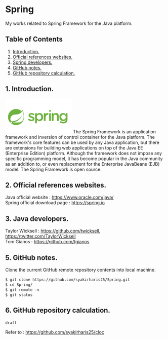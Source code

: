 # Spring
My works related to Spring Framework for the Java platform. 

## Table of Contents
1. [Introduction.](#introduction)
2. [Official references websites.](#references)
3. [Spring developers.](#javadevelopers)
4. [GitHub notes.](#github)
5. [GitHub repository calculation.](#calculation)

<a name="introduction"></a>
## 1. Introduction.
<img src="spring.png" height="110">
The Spring Framework is an application framework and inversion of control container for the Java platform. The framework's core features can be used by any Java application, but there are extensions for building web applications on top of the Java EE (Enterprise Edition) platform. Although the framework does not impose any specific programming model, it has become popular in the Java community as an addition to, or even replacement for the Enterprise JavaBeans (EJB) model. The Spring Framework is open source.

<a name="references"></a>
## 2. Official references websites. <br />
Java official website : https://www.oracle.com/java/ <br />
Spring official download page : https://spring.io <br />

<a name="javadevelopers"></a>
## 3. Java developers.
Taylor Wicksell : https://github.com/twicksell, https://twitter.com/TaylorWicksell <br />
Tom Gianos : https://github.com/tgianos <br />

<a name="github"></a>
## 5. GitHub notes.
Clone the current GitHub remote repository contents into local machine.
```
$ git clone https://github.com/syakirharis25/Spring.git
$ cd Spring/
$ git remote -v
$ git status
```

<a name="calculation"></a>
## 6. GitHub repository calculation.
```
draft
```
Refer to : https://github.com/syakirharis25/cloc
